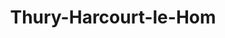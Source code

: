 ---
title: Thury-Harcourt-le-Hom
url: /thury-harcourt-le-hom/
latitude: 48.987
longitude: -0.478
---
